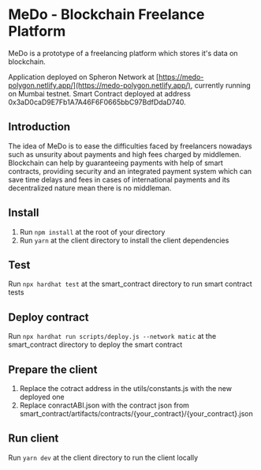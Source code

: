 # MeDo - Blockchain Freelance Platform
MeDo is a prototype of a freelancing platform which stores it's data on blockchain.

Application deployed on Spheron Network at [https://medo-polygon.netlify.app/](https://medo-polygon.netlify.app/), currently running on Mumbai testnet.
Smart Contract deployed at address 0x3aD0caD9E7Fb1A7A46F6F0665bbC97BdfDdaD740.

## Introduction
The idea of MeDo is to ease the difficulties faced by freelancers nowadays such as unsurity about payments and high fees charged by middlemen. Blockchain can help by guaranteeing payments with help of smart contracts, providing security and an integrated payment system which can save time delays and fees in cases of international payments and its decentralized nature mean there is no middleman.

## Install
1. Run `npm install` at the root of your directory
2. Run `yarn` at the client directory to install the client dependencies

## Test
Run `npx hardhat test` at the smart_contract directory to run smart contract tests

## Deploy contract
Run `npx hardhat run scripts/deploy.js --network matic` at the smart_contract directory to deploy the smart contract

## Prepare the client
1. Replace the cotract address in the utils/constants.js with the new deployed one
2. Replace conractABI.json with the contract json from smart_contract/artifacts/contracts/{your_contract}/{your_contract}.json

## Run client
Run `yarn dev` at the client directory to run the client locally


